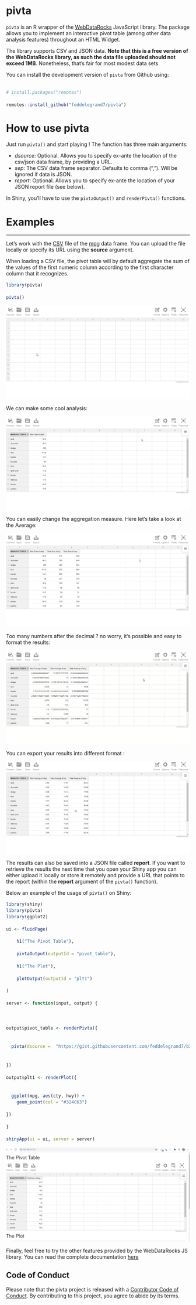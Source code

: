 
<!-- README.md is generated from README.Rmd. Please edit that file -->

# pivta

`pivta` is an R wrapper of the
[WebDataRocks](https://www.webdatarocks.com/) JavaScript library. The
package allows you to implement an interactive pivot table (among other
data analysis features) throughout an HTML Widget.

The library supports CSV and JSON data. **Note that this is a free
version of the WebDataRocks library, as such the data file uploaded
should not exceed 1MB**. Nonetheless, that’s fair for most modest data
sets

You can install the development version of `pivta` from Github using:

``` r

# install.packages("remotes")

remotes::install_github("feddelegrand7/pivta")
```

# How to use pivta

Just run `pivta()` and start playing \! The function has three main
arguments:

  - *dsource*: Optional. Allows you to specify ex-ante the location of
    the csv/json data frame, by providing a URL.
  - *sep*: The CSV data frame separator. Defaults to comma (“,”). Will
    be ignored if data is JSON.
  - *report*: Optional. Allows you to specify ex-ante the location of
    your JSON report file (see below).

In Shiny, you’ll have to use the `pivtaOutput()` and `renderPivta()`
functions.

# Examples

<hr>

Let’s work with the
[CSV](https://gist.githubusercontent.com/feddelegrand7/b366864aabf9653361f461cbf972d97c/raw/a62c4672f2f5824b2634a66c948e6258d7c65323/mpg.csv)
file of the [mpg](https://ggplot2.tidyverse.org/reference/mpg.html) data
frame. You can upload the file locally or specify its URL using the
**source** argument.

When loading a CSV file, the pivot table will by default aggregate the
sum of the values of the first numeric column according to the first
character column that it recognizes.

``` r
library(pivta)

pivta()
```

![](man/figures/pivexample1.gif)

We can make some cool analysis:

![](man/figures/pivexample2.gif)

You can easily change the aggregation measure. Here let’s take a look at
the Average:

![](man/figures/pivexample3.gif)

Too many numbers after the decimal ? no worry, it’s possible and easy to
format the results:

![](man/figures/pivexample4.gif)

You can export your results into different format :

![](man/figures/pivexample5.gif)

The results can also be saved into a JSON file called **report**. If you
want to retrieve the results the next time that you open your Shiny app
you can either upload it locally or store it remotely and provide a URL
that points to the report (within the **report** argument of the
`pivta()` function).

Below an example of the usage of `pivta()` on Shiny:

``` r
library(shiny)
library(pivta)
library(ggplot2)

ui <- fluidPage(

    h1("The Pivot Table"), 
    
    pivtaOutput(outputId = "pivot_table"),
    
    h1("The Plot"),
    
    plotOutput(outputId = "plt1")

)

server <- function(input, output) {
  
  
  
output$pivot_table <- renderPivta({
  
  
  pivta(dsource =  "https://gist.githubusercontent.com/feddelegrand7/b366864aabf9653361f461cbf972d97c/raw/a62c4672f2f5824b2634a66c948e6258d7c65323/mpg.csv")
  
  
})  
  
output$plt1 <- renderPlot({
  
  
  ggplot(mpg, aes(cty, hwy)) + 
    geom_point(col = "#324C63")
  
})
  
}

shinyApp(ui = ui, server = server)
```

![](man/figures/pivexample6.gif)

Finally, feel free to try the other features provided by the
WebDataRocks JS library. You can read the complete documentation
[here](https://www.webdatarocks.com/doc/)

## Code of Conduct

Please note that the pivta project is released with a [Contributor Code
of
Conduct](https://contributor-covenant.org/version/2/0/CODE_OF_CONDUCT.html).
By contributing to this project, you agree to abide by its terms.
